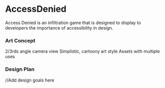 # AccessDenied

Access Denied is an infiltration game that is designed to display to developers the importance of accessibility in design.

### Art Concept

2/3rds angle camera view
Simplistic, cartoony art style
  Assets with multiple uses
  
 
### Design Plan

//Add design goals here
